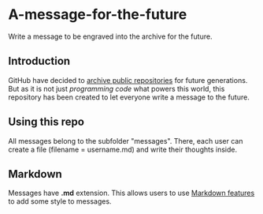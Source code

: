 # A-message-for-the-future
Write a message to be engraved into the archive for the future.

## Introduction
GitHub have decided to [archive public repositories](https://archiveprogram.github.com/) for future generations. But as it is not just _programming code_ what powers this world, this repository has been created to let everyone write a message to the future.

## Using this repo
All messages belong to the subfolder "messages". There, each user can create a file (filename = username.md) and write their thoughts inside.

## Markdown
Messages have **.md** extension. This allows users to use [Markdown features](https://guides.github.com/features/mastering-markdown/) to add some style to messages.